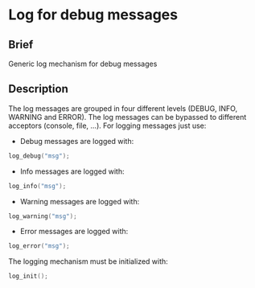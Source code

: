 # Log for debug messages

## Brief
Generic log mechanism for debug messages

## Description
The log messages are grouped in four different levels (DEBUG, INFO, 
WARNING and ERROR). The log messages can be bypassed to different acceptors
(console, file, ...).
For logging messages just use:
* Debug messages are logged with: 
```C 
log_debug("msg");
```
* Info messages are logged with: 
```C 
log_info("msg");
```
* Warning messages are logged with: 
```C 
log_warning("msg");
```
* Error messages are logged with: 
```C 
log_error("msg");
```

The logging mechanism must be initialized with:
```C 
log_init();
```
